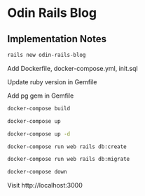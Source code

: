 # Odin Rails Blog

## Implementation Notes

```sh
rails new odin-rails-blog
```

Add Dockerfile, docker-compose.yml, init.sql

Update ruby version in Gemfile

Add pg gem in Gemfile

```sh
docker-compose build

docker-compose up

docker-compose up -d

docker-compose run web rails db:create

docker-compose run web rails db:migrate

docker-compose down
```

Visit http://localhost:3000